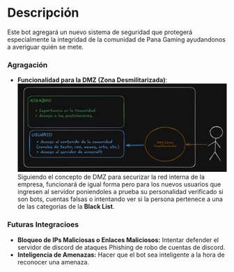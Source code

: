 # Descripción
Este bot agregará un nuevo sistema de seguridad que protegerá especialmente la integridad de la comunidad de Pana Gaming ayudandonos a averiguar quién se mete.

### Agragación
+ **Funcionalidad para la DMZ (Zona Desmilitarizada)**: <br>
![imagen](/img/dmz_graph.png)
Siguiendo el concepto de DMZ para securizar la red interna de la empresa, funcionará de igual forma pero para los nuevos usuarios que ingresen al servidor poniendoles a prueba su personalidad verificado si son bots, cuentas falsas o intentando ver si la persona pertenece a una de las categorias de la **Black List**.

### Futuras Integracioes
+ **Bloqueo de IPs Maliciosas o Enlaces Maliciosos:** Intentar defender el servidor de discord de ataques Phishing de robo de cuentas de discord.
+ **Inteligencia de Amenazas:** Hacer que el bot sea inteligente a la hora de reconocer una amenaza.
